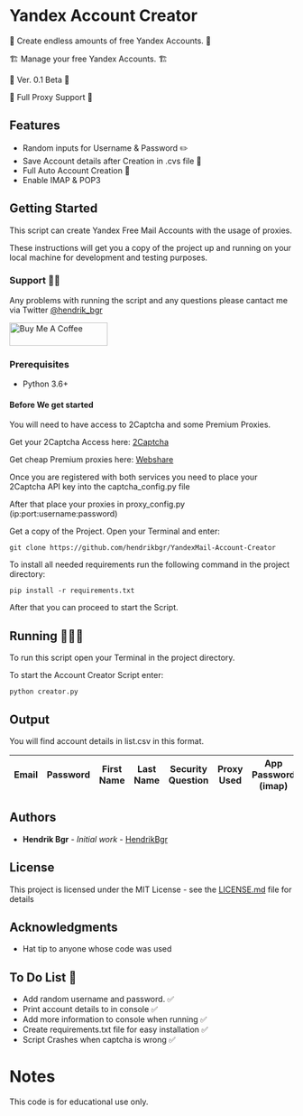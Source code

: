 # Yandex Account Creator

🚀 Create endless amounts of free Yandex Accounts. 🚀

🏗 Manage your free Yandex Accounts. 🏗

📌 Ver. 0.1 Beta 📌

🤖 Full Proxy Support 🤖

## Features

* Random inputs for Username & Password ✏️
* Save Account details after Creation in .cvs file 🧾
* Full Auto Account Creation 🤖
* Enable IMAP & POP3

## Getting Started

This script can create Yandex Free Mail Accounts with the usage of proxies.

These instructions will get you a copy of the project up and running on your local machine for development and testing purposes.

### Support 👨‍💻

Any problems with running the script and any questions please cantact me via Twitter [@hendrik_bgr](https://twitter.com/Hendrik_bgr)

<a href="https://www.buymeacoffee.com/hendrikbgr" target="_blank"><img src="https://cdn.buymeacoffee.com/buttons/default-orange.png" alt="Buy Me A Coffee" height="41" width="174"></a>


### Prerequisites

* Python 3.6+

#### Before We get started

You will need to have access to 2Captcha and some Premium Proxies. 

Get your 2Captcha Access here: [2Captcha](https://2captcha.com?from=11504913)

Get cheap Premium proxies here: [Webshare](https://www.webshare.io/?referral_code=ice0nzm10avc)

Once you are registered with both services you need to place your 2Captcha API key into the captcha_config.py file

After that place your proxies in proxy_config.py (ip:port:username:password)

Get a copy of the Project. Open your Terminal and enter:

```
git clone https://github.com/hendrikbgr/YandexMail-Account-Creator
```

To install all needed requirements run the following command in the project directory:

```
pip install -r requirements.txt
```

After that you can proceed to start the Script.

## Running 🏃🏽‍♂️

To run this script open your Terminal in the project directory.

To start the Account Creator Script enter:

```
python creator.py
```

## Output

You will find account details in list.csv in this format.

Email | Password | First Name | Last Name | Security Question | Proxy Used | App Password (imap)
----- | -------- | ---------- | --------- | ----------------- | ---------- | -------------------

## Authors

* **Hendrik Bgr** - *Initial work* - [HendrikBgr](https://github.com/hendrikbgr)

## License

This project is licensed under the MIT License - see the [LICENSE.md](LICENSE.md) file for details

## Acknowledgments

* Hat tip to anyone whose code was used

## To Do List 📝

* Add random username and password. ✅
* Print account details to in console ✅
* Add more information to console when running ✅
* Create requirements.txt file for easy installation ✅
* Script Crashes when captcha is wrong ✅

# Notes

This code is for educational use only. 


